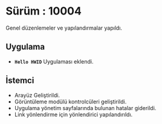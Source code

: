 # Sürüm : 10004
Genel düzenlemeler ve yapılandırmalar yapıldı.
## Uygulama
- **`Hello HWID`** Uygulaması eklendi.
## İstemci
- Arayüz Geliştirildi.
- Görüntüleme modülü kontrolcüleri geliştirildi.
- Uygulama yönetim sayfalarında bulunan hatalar giderildi.
- Link yönlendirme için yönlendirici yapılandırıldı.

